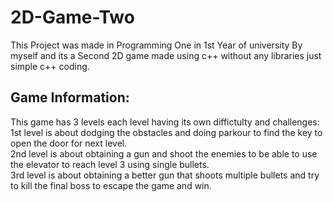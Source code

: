 # 2D-Game-Two
This Project was made in Programming One in 1st Year of university By myself and its a Second 2D game made using c++ without any libraries just simple c++ coding.

## Game Information:
This game has 3 levels each level having its own diffictulty and challenges:<br>
1st level is about dodging the obstacles and doing parkour to find the key to open the door for next level.<br>
2nd level is about obtaining a gun and shoot the enemies to be able to use the elevator to reach level 3 using single bullets.<br>
3rd level is about obtaining a better gun that shoots multiple bullets and try to kill the final boss to escape the game and win.<br>
